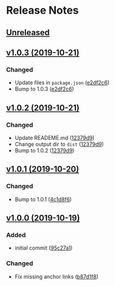 # Release Notes

## [Unreleased](https://github.com/danielneubert/grid.sass/compare/v1.0.1...master)


## [v1.0.3 (2019-10-21)](https://github.com/danielneubert/grid.sass/releases/tag/v1.0.3)

### Changed
- Update files in `package.json` ([e2df2c6](https://github.com/danielneubert/grid.sass/commit/e2df2c61ebdfcf3a907062f47ecc20c4877c2b5e))
- Bump to 1.0.3 ([e2df2c6](https://github.com/danielneubert/grid.sass/commit/e2df2c61ebdfcf3a907062f47ecc20c4877c2b5e))


## [v1.0.2 (2019-10-21)](https://github.com/danielneubert/grid.sass/releases/tag/v1.0.2)

### Changed
- Update READEME.md ([12379d9](https://github.com/danielneubert/grid.sass/commit/12379d9eb3d8b9964c311164f7f0276c7580a479))
- Change output dir to `dist` ([12379d9](https://github.com/danielneubert/grid.sass/commit/12379d9eb3d8b9964c311164f7f0276c7580a479))
- Bump to 1.0.2 ([12379d9](https://github.com/danielneubert/grid.sass/commit/12379d9eb3d8b9964c311164f7f0276c7580a479))


## [v1.0.1 (2019-10-20)](https://github.com/danielneubert/grid.sass/releases/tag/v1.0.1)

### Changed
- Bump to 1.0.1 ([4c1d8f6](https://github.com/danielneubert/grid.sass/commit/4c1d8f6d7dba0fc2e2a87019091f6586847c8d67))


## [v1.0.0 (2019-10-19)](https://github.com/danielneubert/grid.sass/releases/tag/v1.0.0)

### Added
- initial commit ([95c27a1](https://github.com/danielneubert/grid.sass/commit/95c27a1378c2662996bf03d02cce48e61bc6e31e))

### Changed
- Fix missing anchor links ([b87d1f8](https://github.com/danielneubert/grid.sass/commit/b87d1f8d1935b2342a08bd83d924b78e441a8cc2))
